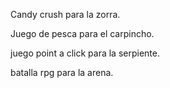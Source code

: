 Candy crush para la zorra.

Juego de pesca  para el carpincho.

juego point a click para la serpiente.

batalla rpg para la arena. 

